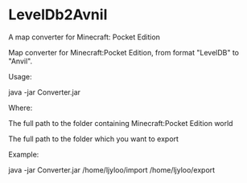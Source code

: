 # LevelDb2Avnil
A map converter for Minecraft: Pocket Edition

Map converter for Minecraft:Pocket Edition, from format "LevelDB" to "Anvil".

Usage:

java -jar Converter.jar <import folder> <export folder>

Where:

<import folder> The full path to the folder containing Minecraft:Pocket Edition world

<export folder> The full path to the folder which you want to export

Example:

java -jar Converter.jar /home/ljyloo/import /home/ljyloo/export
